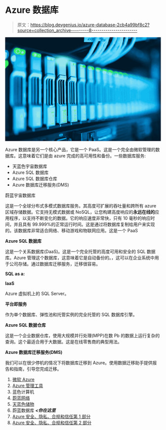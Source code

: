 # Azure 数据库

> 原文：<https://blog.devgenius.io/azure-database-2cb4a99bf8c2?source=collection_archive---------8----------------------->

![](img/3664c00a3264431047f44a78f845ef2f.png)

Azure 数据库是另一个核心产品，它是一个 PaaS。这是一个完全由微软管理的数据库。这意味着它们是由 azure 完成的高可用性和备份。一些数据库服务:

*   天蓝色宇宙数据库
*   Azure SQL 数据库
*   Azure SQL 数据库仓库
*   Azure 数据库迁移服务(DMS)

蔚蓝宇宙数据库

这是一个全球分布式多模式数据库服务。其高度可扩展的吞吐量和跨所有 azure 区域存储数据。它支持无模式数据或 NoSQL，让您构建高度响应的**永远在线的**应用程序，以支持不断变化的数据。它的响应速度非常快，只有 10 毫秒的响应时间，并且具有 99.999%的正常运行时间。这是通过将数据库复制给用户来实现的。该数据库非常适合网络、移动游戏和物联网应用。这是一个 PaaS

**Azure SQL 数据库**

这是一个关系数据库(DaaS)。这是一个完全托管的高度可用和安全的 SQL 数据库。Azure 管理这个数据库，这意味着它是自动备份的。，这可以在企业系统中用于公司存储。通过数据库迁移服务，迁移很容易。

**SQL as a:**

**IaaS**

Azure 虚拟机上的 SQL Server。

**平台即服务**

作为单个数据库、弹性池和托管实例的完全托管的 SQL 数据库引擎。

**Azure SQL 数据仓库**

这是一个企业数据仓库，使用大规模并行处理(MPP)在数 Pb 的数据上运行复杂的查询。这个最适合用于大数据。这是在线零售商的典型用法。

**Azure 数据库迁移服务(DMS)**

我们可以在很少停机的情况下将数据库迁移到 Azure。使用数据迁移助手提供报告和指南，引导您完成迁移。

1.  [微软 Azure](https://medium.com/dev-genius/microsoft-azure-d6030e922abc)
2.  [Azure 管理工具](https://medium.com/@ianodad/azure-management-tools-1ce9541dbbc9)
3.  蓝色计算机
4.  [蔚蓝网络](https://medium.com/@ianodad/azure-network-148f23813d3c)
5.  [天蓝色储物](https://medium.com/@ianodad/azure-storage-395d44e99787)
6.  蔚蓝数据库 ***<你在这里***
7.  [Azure 安全、隐私、合规和信任第 1 部分](https://ianodad.medium.com/azure-security-privacy-compliance-and-trust-part-1-60a5ad3d9576?source=your_stories_page-------------------------------------)
8.  [Azure 安全、隐私、合规和信任第 2 部分](https://ianodad.medium.com/azure-security-privacy-compliance-and-trust-part-2-e3c94d498a5c)